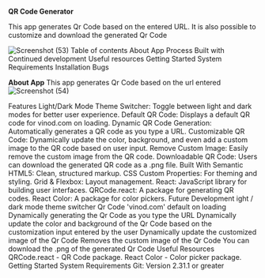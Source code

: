**QR Code Generator**

This app generates Qr Code based on the entered URL. It is also possible to customize and download the generated Qr Code

![Screenshot (53)](https://github.com/user-attachments/assets/171e9d47-5cd1-4c48-af18-44fa3994487a)
Table of contents
About App
Process
Built with
Continued development
Useful resources
Getting Started
System Requirements
Installation
Bugs

**About App**
This app generates Qr Code based on the url entered
![Screenshot (54)](https://github.com/user-attachments/assets/6043f14e-7b29-415d-a5cd-59a4adf1d6f6)

Features
Light/Dark Mode Theme Switcher: Toggle between light and dark modes for better user experience.
Default QR Code: Displays a default QR code for vinod.com on loading.
Dynamic QR Code Generation: Automatically generates a QR code as you type a URL.
Customizable QR Code: Dynamically update the color, background, and even add a custom image to the QR code based on user input.
Remove Custom Image: Easily remove the custom image from the QR code.
Downloadable QR Code: Users can download the generated QR code as a .png file.
Built With
Semantic HTML5: Clean, structured markup.
CSS Custom Properties: For theming and styling.
Grid & Flexbox: Layout management.
React: JavaScript library for building user interfaces.
QRCode.react: A package for generating QR codes.
React Color: A package for color pickers.
Future Development
ight / dark mode theme switcher
Qr Code 'vinod.com' default on loading
Dynamically generating the Qr Code as you type the URL
Dynamically update the color and background of the Qr Code based on the customization input entered by the user
Dynamically update the customized image of the Qr Code
Removes the custom image of the Qr Code
You can download the .png of the generated Qr Code
Useful Resources
QRCode.react - QR Code package.
React Color - Color picker package.
Getting Started
System Requirements
Git: Version 2.31.1 or greater




